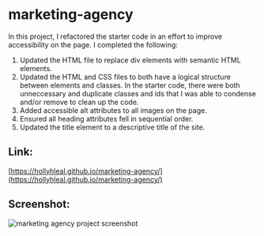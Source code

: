 # marketing-agency

In this project, I refactored the starter code in an effort to improve accessibility on the page. I completed the following:

1. Updated the HTML file to replace div elements with semantic HTML elements.
2. Updated the HTML and CSS files to both have a logical structure between elements and classes. In the starter code, there were both unneccessary and duplicate classes and ids that I was able to condense and/or remove to clean up the code.
3. Added accessible alt attributes to all images on the page.
4. Ensured all heading attributes fell in sequential order.
5. Updated the title element to a descriptive title of the site.

## Link:

[https://hollyhleal.github.io/marketing-agency/](https://hollyhleal.github.io/marketing-agency/)

## Screenshot:

<img src="./assets/images/hollyhleal.github.io_marketing-agency_.png" alt="marketing agency project screenshot">
